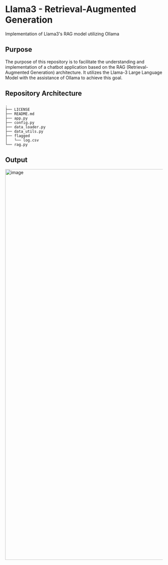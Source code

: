 # Llama3 - Retrieval-Augmented Generation
Implementation of Llama3's RAG model utilizing Ollama

## Purpose

The purpose of this repository is to facilitate the understanding and implementation of a chatbot application based on the RAG (Retrieval-Augmented Generation) architecture. It utilizes the Llama-3 Large Language Model with the assistance of Ollama to achieve this goal.

## Repository Architecture

```
.
├── LICENSE
├── README.md
├── app.py
├── config.py
├── data_loader.py
├── data_utils.py
├── flagged
│   └── log.csv
└── rag.py
```

## Output

<img width="1246" alt="image" src="https://github.com/bala1802/Llama3_RAG/assets/22103095/04d56c1b-ad7e-4385-8cdc-c19c7b8d1402">

